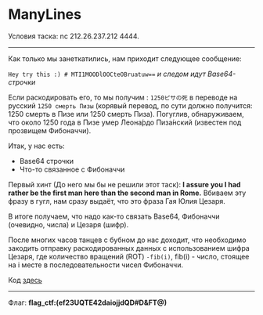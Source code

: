 # ManyLines

Условия таска: nc 212.26.237.212 4444.

---

Как только мы занеткатились, нам приходит следующее сообщение:

`Hey try this :) # MTI1MOODlOOCteOBruatuw==`
_и следом идут Base64-строчки_

Если раскодировать его, то мы получим : `1250ピサの死` в переводе на русский `1250 смерть Пизы` (корявый перевод, по сути должно получится: 1250 смерть в Пизе или 1250 смерть Пиза).
Погуглив, обнаруживаем, что около 1250 года в Пизе умер Леона́рдо Пиза́нский (известен под прозвищем Фибоначчи).

Итак, у нас есть:
- Base64 строчки
- Что-то связанное с Фибоначчи

Первый хинт (До него мы бы не решили этот таск):
**I assure you I had rather be the first man here than the second man in Rome.**
Вбиваем эту фразу в гугл, нам сразу выдаёт, что это фраза Гая Юлия Цезаря.

В итоге получаем, что надо как-то связать Base64, Фибоначчи (очевидно, числа) и Цезаря (шифр).

После многих часов танцев с бубном до нас доходит, что необходимо закодить отправку раскодированных данных с использованием шифра Цезаря, где количество вращений (ROT) `-fib(i)`, fib(i) - число, стоящее на i месте в последовательности чисел Фибоначчи.

Код [здесь](https://github.com/Rakabidaasta/rznctf/blob/master/fibonacci.py)

---

Флаг: **flag_ctf:(ef23UQTE42daiojjdQD#D&FT@)**
